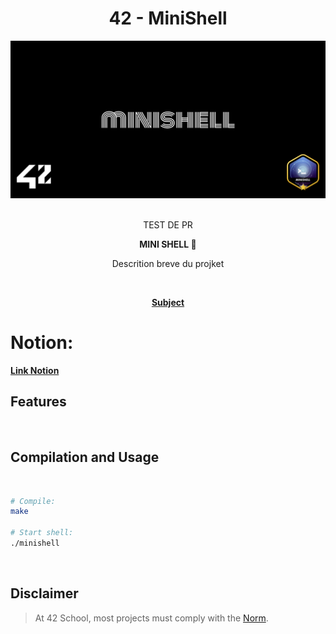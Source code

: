 <div align="center">
<h1>42 - MiniShell</h1>

<img src="subject/cover.png" alt="Covers" width="650" />

</br>
</br>


TEST DE PR

<strong>MINI SHELL 📡</strong>

<p>Descrition breve du projket</p>

</br>

<p><a href="https://github.com/MathysCogne/42_MiniShell/blob/main/subject/en.subject.pdf"><strong>Subject</strong></a></p>


</div>


# Notion:
<p><a href="https://www.notion.so/mathys-cogne/MINISHELL-15a8a46a9e65808283a7f71b9cf2d3b0"><strong>Link Notion</strong></a></p>

## Features


</div>

</br>

## Compilation and Usage

</br>

```bash
# Compile:
make

# Start shell:
./minishell

```

</br>

## Disclaimer
> At 42 School, most projects must comply with the [Norm](https://github.com/42School/norminette/blob/master/pdf/en.norm.pdf).
